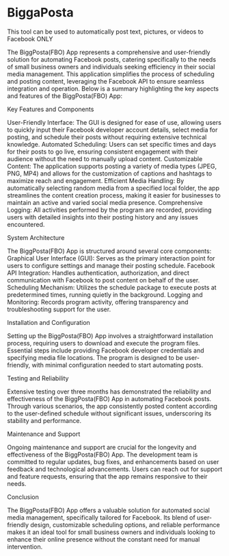 # BiggaPosta
This tool can be used to automatically post text, pictures, or videos to Facebook ONLY

The BiggPosta(FBO) App represents a comprehensive and user-friendly solution for automating Facebook posts, catering specifically to the needs of small business owners and individuals seeking efficiency in their social media management. This application simplifies the process of scheduling and posting content, leveraging the Facebook API to ensure seamless integration and operation. Below is a summary highlighting the key aspects and features of the BiggPosta(FBO) App:

Key Features and Components

User-Friendly Interface: The GUI is designed for ease of use, allowing users to quickly input their Facebook developer account details, select media for posting, and schedule their posts without requiring extensive technical knowledge.
Automated Scheduling: Users can set specific times and days for their posts to go live, ensuring consistent engagement with their audience without the need to manually upload content.
Customizable Content: The application supports posting a variety of media types (JPEG, PNG, MP4) and allows for the customization of captions and hashtags to maximize reach and engagement.
Efficient Media Handling: By automatically selecting random media from a specified local folder, the app streamlines the content creation process, making it easier for businesses to maintain an active and varied social media presence.
Comprehensive Logging: All activities performed by the program are recorded, providing users with detailed insights into their posting history and any issues encountered.

System Architecture

The BiggPosta(FBO) App is structured around several core components:
Graphical User Interface (GUI): Serves as the primary interaction point for users to configure settings and manage their posting schedule.
Facebook API Integration: Handles authentication, authorization, and direct communication with Facebook to post content on behalf of the user.
Scheduling Mechanism: Utilizes the schedule package to execute posts at predetermined times, running quietly in the background.
Logging and Monitoring: Records program activity, offering transparency and troubleshooting support for the user.

Installation and Configuration

Setting up the BiggPosta(FBO) App involves a straightforward installation process, requiring users to download and execute the program files. Essential steps include providing Facebook developer credentials and specifying media file locations. The program is designed to be user-friendly, with minimal configuration needed to start automating posts.

Testing and Reliability

Extensive testing over three months has demonstrated the reliability and effectiveness of the BiggPosta(FBO) App in automating Facebook posts. Through various scenarios, the app consistently posted content according to the user-defined schedule without significant issues, underscoring its stability and performance.

Maintenance and Support

Ongoing maintenance and support are crucial for the longevity and effectiveness of the BiggPosta(FBO) App. The development team is committed to regular updates, bug fixes, and enhancements based on user feedback and technological advancements. Users can reach out for support and feature requests, ensuring that the app remains responsive to their needs.

Conclusion

The BiggPosta(FBO) App offers a valuable solution for automated social media management, specifically tailored for Facebook. Its blend of user-friendly design, customizable scheduling options, and reliable performance makes it an ideal tool for small business owners and individuals looking to enhance their online presence without the constant need for manual intervention.
